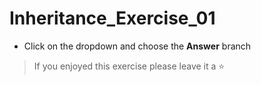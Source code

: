 # Inheritance_Exercise_01

- Click on the dropdown and choose the **Answer** branch
> If you enjoyed this exercise please leave it a ⭐
